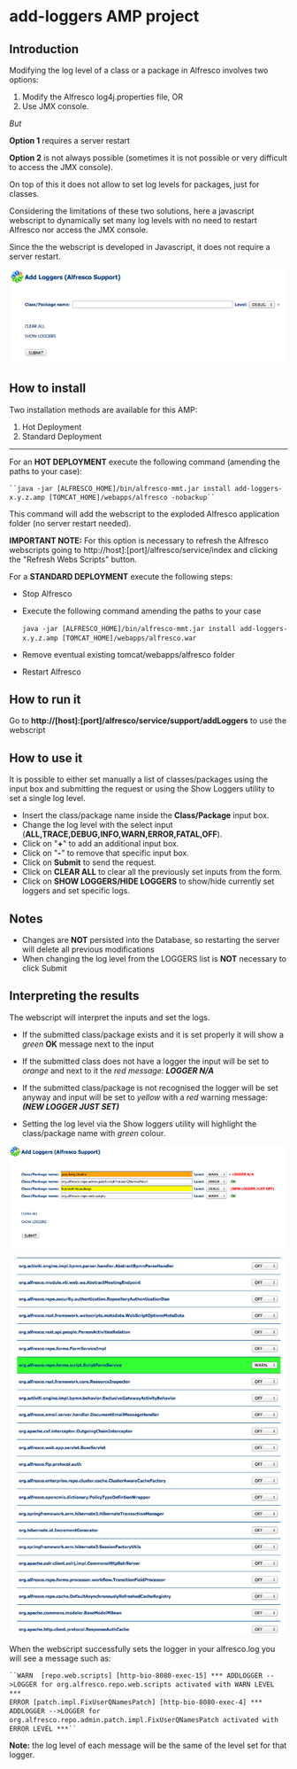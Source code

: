 # add-loggers AMP project  
    
    
## Introduction

Modifying the log level of a class or a package in Alfresco involves two options:

1. Modify the Alfresco log4j.properties file, OR
2. Use JMX console.

_But_

**Option 1** requires a server restart

**Option 2** is not always possible (sometimes it is not possible or very difficult to access the JMX console).

On top of this it does not allow to set log levels for packages, just for classes.

Considering the limitations of these two solutions, here a javascript webscript to dynamically set many log levels with no need to restart Alfresco nor access the JMX console.

Since the the webscript is developed in Javascript, it does not require a server restart.

![ The Add Logger start page](doc/resources/images/addLogger-start.png "The Add Logger start page")


## How to install

Two installation methods are available for this AMP:

1. Hot Deployment
2. Standard Deployment

---------------------------------------

For an **HOT DEPLOYMENT** execute the following command (amending the paths to your case):

	``java -jar [ALFRESCO_HOME]/bin/alfresco-mmt.jar install add-loggers-x.y.z.amp [TOMCAT_HOME]/webapps/alfresco -nobackup``


This command will add the webscript to the exploded Alfresco application folder (no server restart needed).

**IMPORTANT NOTE:** For this option is necessary to refresh the Alfresco webscripts going to http://host]:[port]/alfresco/service/index and clicking the "Refresh Webs Scripts" button.

For a **STANDARD DEPLOYMENT** execute the following steps:

* Stop Alfresco
* Execute the following command amending the paths to your case

	``java -jar [ALFRESCO_HOME]/bin/alfresco-mmt.jar install add-loggers-x.y.z.amp [TOMCAT_HOME]/webapps/alfresco.war``
	
* Remove eventual existing tomcat/webapps/alfresco folder
* Restart Alfresco


## How to run it

Go to **http://[host]:[port]/alfresco/service/support/addLoggers** to use the webscript


## How to use it

It is possible to either set manually a list of classes/packages using the input box and submitting the request or using the Show Loggers utility to set a single log level.

* Insert the class/package name inside the **Class/Package** input box.
* Change the log level with the select input (**ALL,TRACE,DEBUG,INFO,WARN,ERROR,FATAL,OFF**).
* Click on "**+**" to add an additional input box.
* Click on "**-**" to remove that specific input box.
* Click on **Submit** to send the request.
* Click on **CLEAR ALL** to clear all the previously set inputs from the form.
* Click on **SHOW LOGGERS/HIDE LOGGERS** to show/hide currently set loggers and set specific logs.

## Notes

* Changes are **NOT** persisted into the Database, so restarting the server will delete all previous modifications
* When changing the log level from the LOGGERS list is **NOT** necessary to click Submit

## Interpreting the results

The webscript will interpret the inputs and set the logs.
  
  * If the submitted class/package exists and it is set properly it will show a *green* **OK** message next to the input
  
  * If the submitted class does not have a logger the input will be set to *orange* and next to it the *red message*: ***LOGGER N/A***
  
  * If the submitted class/package is not recognised the logger will be set anyway and input will be set to *yellow* with a *red* warning message: ***(NEW LOGGER JUST SET)***

  * Setting the log level via the Show loggers utility will highlight the class/package name with *green* colour. 

![Example of messages show after submitting the request](doc/resources/images/messages.png "Example of messages show after submitting the request")

![Example of Show loggers showing last modified log level](doc/resources/images/highlight1.png "Example of Show loggers showing last modified log level")

When the webscript successfully sets the logger in your alfresco.log you will see a message such as:

	``WARN  [repo.web.scripts] [http-bio-8080-exec-15] *** ADDLOGGER -->LOGGER for org.alfresco.repo.web.scripts activated with WARN LEVEL ***
	ERROR [patch.impl.FixUserQNamesPatch] [http-bio-8080-exec-4] *** ADDLOGGER -->LOGGER for org.alfresco.repo.admin.patch.impl.FixUserQNamesPatch activated with ERROR LEVEL ***``

**Note:** the log level of each message will be the same of the level set for that logger.
